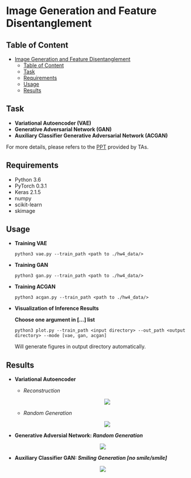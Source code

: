 # Image Generation and Feature Disentanglement

## Table of Content

<!-- @import "[TOC]" {cmd="toc" depthFrom=1 depthTo=6 orderedList=false} -->

<!-- code_chunk_output -->

* [Image Generation and Feature Disentanglement](#image-generation-and-feature-disentanglement)
	* [Table of Content](#table-of-content)
  * [Task](#task)
  * [Requirements](#requirements)
  * [Usage](#usage)
  * [Results](#results)
		

<!-- /code_chunk_output -->
## Task
  * **Variational Autoencoder (VAE)**
  * **Generative Adversarial Network (GAN)**
  * **Auxiliary Classifier Generative Adversarial Network (ACGAN)**  

  For more details, please refers to the [PPT](https://github.com/benchang0424/DLCV2018SPRING/blob/master/hw4/dlcv_hw4.pdf) provided by TAs.

## Requirements
  * Python 3.6
  * PyTorch 0.3.1
  * Keras 2.1.5
  * numpy
  * scikit-learn
  * skimage


## Usage

  * **Training VAE**

    ```
    python3 vae.py --train_path <path to ./hw4_data/>
    ```
  * **Training GAN**

    ```
    python3 gan.py --train_path <path to ./hw4_data/>
    ```
  * **Training ACGAN**

    ```
    python3 acgan.py --train_path <path to ./hw4_data/>
    ```
  * **Visualization of Inference Results**
    
    **Choose one argument in [...] list**
    ```
    python3 plot.py --train_path <input directory> --out_path <output directory> --mode [vae, gan, acgan]
    ```
    
    Will generate figures in output directory automatically.


## Results 
  * **Variational Autoencoder**
    * *Reconstruction* 

      <div align=center><img src="https://github.com/benchang0424/DLCV2018SPRING/blob/master/hw4/figures/fig1_3.jpg">

    * *Random Generation*

      <div align=center><img src="https://github.com/benchang0424/DLCV2018SPRING/blob/master/hw4/figures/fig1_4.jpg">

  * **Generative Adversial Network: *Random Generation***

    <div align=center><img src="https://github.com/benchang0424/DLCV2018SPRING/blob/master/hw4/figures/fig2_3.jpg">

  * **Auxiliary Classifier GAN: *Smiling Generation [no smile/smile]***

    <div align=center><img src="https://github.com/benchang0424/DLCV2018SPRING/blob/master/hw4/figures/fig3_3.jpg">